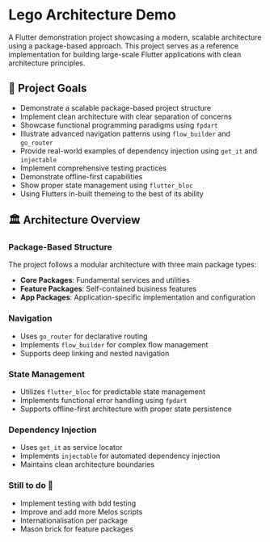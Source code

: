 # Lego Architecture Demo

A Flutter demonstration project showcasing a modern, scalable architecture using a package-based approach. This project serves as a reference implementation for building large-scale Flutter applications with clean architecture principles.

## 🎯 Project Goals

- Demonstrate a scalable package-based project structure
- Implement clean architecture with clear separation of concerns
- Showcase functional programming paradigms using `fpdart`
- Illustrate advanced navigation patterns using `flow_builder` and `go_router`
- Provide real-world examples of dependency injection using `get_it` and `injectable`
- Implement comprehensive testing practices
- Demonstrate offline-first capabilities
- Show proper state management using `flutter_bloc`
- Using Flutters in-built themeing to the best of its ability


## 🏛️ Architecture Overview

### Package-Based Structure

The project follows a modular architecture with three main package types:

- **Core Packages**: Fundamental services and utilities
- **Feature Packages**: Self-contained business features
- **App Packages**: Application-specific implementation and configuration

### Navigation

- Uses `go_router` for declarative routing
- Implements `flow_builder` for complex flow management
- Supports deep linking and nested navigation

### State Management

- Utilizes `flutter_bloc` for predictable state management
- Implements functional error handling using `fpdart`
- Supports offline-first architecture with proper state persistence

### Dependency Injection

- Uses `get_it` as service locator
- Implements `injectable` for automated dependency injection
- Maintains clean architecture boundaries


### Still to do 🫵

- Implement testing with bdd testing 
- Improve and add more Melos scripts
- Internationalisation per package 
- Mason brick for feature packages



